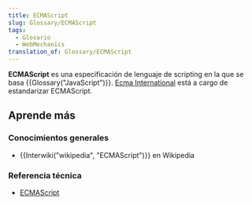 ```yaml
---
title: ECMAScript
slug: Glossary/ECMAScript
tags:
  - Glosario
  - WebMechanics
translation_of: Glossary/ECMAScript
---
```

**ECMAScript** es una especificación de lenguaje de scripting en la que se basa {{Glossary("JavaScript")}}. [Ecma International](http://www.ecma-international.org) está a cargo de estandarizar ECMAScript.

## Aprende más

### Conocimientos generales

- {{Interwiki("wikipedia", "ECMAScript")}} en Wikipedia

### Referencia técnica

- [ECMAScript](https://tc39.es/ecma262/)
